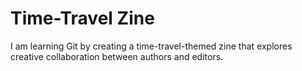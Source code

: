 # Time-Travel Zine
I am learning Git by creating a time-travel-themed zine that explores creative collaboration between authors and editors.
